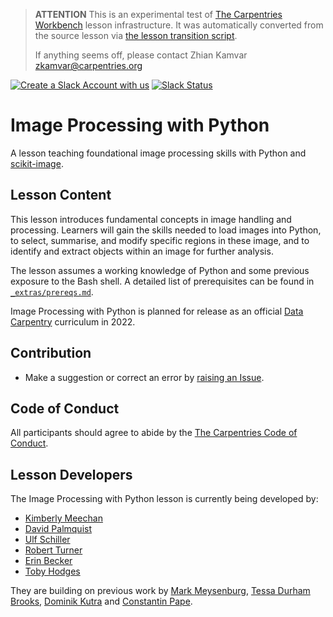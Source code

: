 > **ATTENTION** This is an experimental test of [The Carpentries Workbench](https://carpentries.github.io/workbench) lesson infrastructure.
> It was automatically converted from the source lesson via [the lesson transition script](https://github.com/carpentries/lesson-transition/).
> 
> If anything seems off, please contact Zhian Kamvar [zkamvar@carpentries.org](mailto:zkamvar@carpentries.org)

[![Create a Slack Account with us](https://img.shields.io/badge/Create_Slack_Account-The_Carpentries-071159.svg)](https://swc-slack-invite.herokuapp.com/)
[![Slack Status](https://img.shields.io/badge/Slack_Channel-dc--image--processing-E01563.svg)](https://swcarpentry.slack.com/archives/C027H977ZGU)

# Image Processing with Python

A lesson teaching foundational image processing skills with Python and [scikit-image](https://scikit-image.org/).

## Lesson Content

This lesson introduces fundamental concepts in image handling and processing. Learners will gain the skills needed to load images into Python, to select, summarise, and modify specific regions in these image, and to identify and extract objects within an image for further analysis.

The lesson assumes a working knowledge of Python and some previous exposure to the Bash shell.
A detailed list of prerequisites can be found in [`_extras/prereqs.md`](learners/prereqs.md).

Image Processing with Python is planned for release as an official [Data Carpentry](https://datacarpentry.org/) curriculum in 2022.

## Contribution

- Make a suggestion or correct an error by [raising an Issue](https://github.com/datacarpentry/image-processing/issues).

## Code of Conduct

All participants should agree to abide by the [The Carpentries Code of Conduct](https://docs.carpentries.org/topic_folders/policies/code-of-conduct.html).

## Lesson Developers

The Image Processing with Python lesson is currently being developed by:

- [Kimberly Meechan](https://github.com/K-Meech)
- [David Palmquist](https://github.com/quist00)
- [Ulf Schiller](https://github.com/uschille)
- [Robert Turner](https://github.com/bobturneruk)
- [Erin Becker](https://github.com/ErinBecker)
- [Toby Hodges](https://github.com/tobyhodges)

They are building on previous work by [Mark Meysenburg](https://github.com/mmeysenburg), [Tessa Durham Brooks](https://github.com/tessalea), [Dominik Kutra](https://github.com/k-dominik) and [Constantin Pape](https://github.com/constantinpape).


